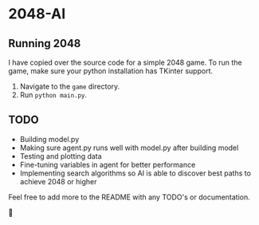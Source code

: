 # 2048-AI

## Running 2048

I have copied over the source code for a simple 2048 game.
To run the game, make sure your python installation has TKinter support.

1. Navigate to the `game` directory.
2. Run `python main.py`.

## TODO

- Building model.py
- Making sure agent.py runs well with model.py after building model
- Testing and plotting data
- Fine-tuning variables in agent for better performance
- Implementing search algorithms so AI is able to discover best paths to achieve 2048 or higher

Feel free to add more to the README with any TODO's or documentation.

:robot:
